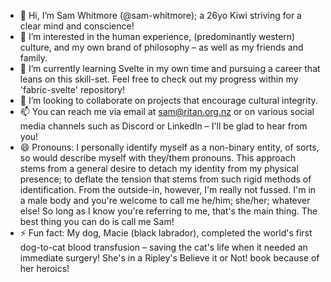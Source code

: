 - 👋 Hi, I’m Sam Whitmore (@sam-whitmore); a 26yo Kiwi striving for a clear mind and conscience! 
- 👀 I’m interested in the human experience, (predominantly western) culture, and my own brand of philosophy – as well as my friends and family.
- 🌱 I’m currently learning Svelte in my own time and pursuing a career that leans on this skill-set. Feel free to check out my progress within my 'fabric-svelte' repository!
- 💞️ I’m looking to collaborate on projects that encourage cultural integrity. 
- 📫 You can reach me via email at sam@ritan.org.nz or on various social media channels such as Discord or LinkedIn – I'll be glad to hear from you!
- 😄 Pronouns: I personally identify myself as a non-binary entity, of sorts, so would describe myself with they/them pronouns. This approach stems from a general desire to detach my identity from my physical presence; to deflate the tension that stems from such rigid methods of identification. From the outside-in, however, I'm really not fussed. I'm in a male body and you're welcome to call me he/him; she/her; whatever else! So long as I know you're referring to me, that's the main thing. The best thing you can do is call me Sam!  
- ⚡ Fun fact: My dog, Macie (black labrador), completed the world's first dog-to-cat blood transfusion – saving the cat's life when it needed an immediate surgery! She's in a Ripley's Believe it or Not! book because of her heroics!
